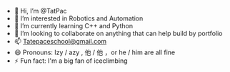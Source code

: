 - 👋 Hi, I’m @TatPac
- 👀 I’m interested in Robotics and Automation
- 🌱 I’m currently learning C++ and Python
- 💞️ I’m looking to collaborate on anything that can help build by portfolio
- 📫 Tatepaceschool@gmail.com
- 😄 Pronouns: Izy / azy , 他 / 他 ，or he / him are all fine
- ⚡ Fun fact: I'm a big fan of iceclimbing

<!---
TatPac/TatPac is a ✨ special ✨ repository because its `README.md` (this file) appears on your GitHub profile.
You can click the Preview link to take a look at your changes.
--->
